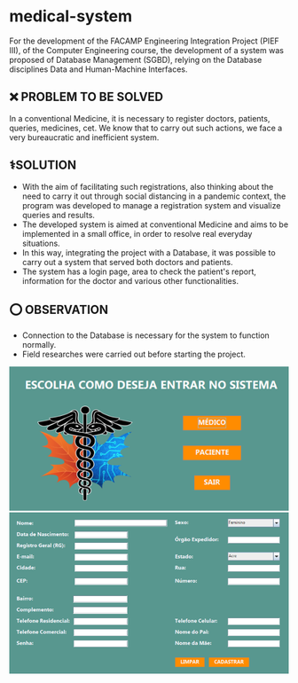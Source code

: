 # medical-system

For the development of the FACAMP Engineering Integration Project (PIEF III), of the Computer Engineering course, the development of a system was proposed of Database Management (SGBD), relying on the Database disciplines Data and Human-Machine Interfaces.<BR>

## ❌ PROBLEM TO BE SOLVED
In a conventional Medicine, it is necessary to register doctors, patients, queries, medicines, cet. We know that to carry out such actions, we face a very bureaucratic and inefficient system.

## ⚕️SOLUTION
* With the aim of facilitating such registrations, also thinking about the need to carry it out through social distancing in a pandemic context, the program was developed to manage a registration system and visualize queries and results.
* The developed system is aimed at conventional Medicine and aims to be implemented in a small office, in order to resolve real everyday situations.
* In this way, integrating the project with a Database, it was possible to carry out a system that served both doctors and patients.
* The system has a login page, area to check the patient's report, information for the doctor and various other functionalities.

## ⭕ OBSERVATION
* Connection to the Database is necessary for the system to function normally.
* Field researches were carried out before starting the project.

<p align="center">
  <img src="https://github.com/rharcosta/medical-system/blob/main/Imagens/Entrada.png"/>
  <img src="https://github.com/rharcosta/medical-system/blob/main/Imagens/Dados.png"/>
</p>
